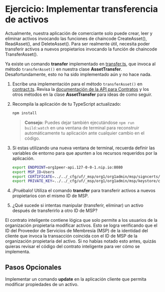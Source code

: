 # Ejercicio: Implementar transferencia de activos

Actualmente, nuestra aplicación de comerciante solo puede crear, leer y eliminar activos invocando las funciones de chaincode CreateAsset(), ReadAsset(), and DeleteAsset(). Para ser realmente útil, necesita poder transferir activos a nuevos propietarios invocando la función de chaincode TransferAsset().

Ya existe un comando **transfer** implementado en [transfer.ts](../../applications/trader-typescript/src/commands/transfer.ts), que invoca al método `transferAsset()` en nuestra clase **AssetTransfer**. Desafortundamente, esto no ha sido implementado aún y no hace nada.

1. Escribe una implementación para el método `transferAsset()` en [contract.ts](../../applications/trader-typescript/src/contract.ts). Revisa la [documentación de la API para Contratos](https://hyperledger.github.io/fabric-gateway/main/api/node/interfaces/Contract.html) y los otros métodos en la clase **AssetTransfer** para ideas de como seguir.

2. Recompila la aplicación de tu TypeScript actualizado:

   ```bash
   npm install
   ```

   > **Consejo:** Puedes dejar también ejecutándose `npm run build:watch` en una ventana de terminal para reconstruir automáticamente tu aplicación ante cualquier cambio en el código.

3. Si estas utilizando una nueva ventana de terminal, recuerda definir las variables de entorno para que apunten a los recursos requeridos por la aplicación.

   ```bash
   export ENDPOINT=org1peer-api.127-0-0-1.nip.io:8080
   export MSP_ID=Users
   export CERTIFICATE=../../_cfg/uf/_msp/org1/org1admin/msp/signcerts/cert.pem
   export PRIVATE_KEY=../../_cfg/uf/_msp/org1/org1admin/msp/keystore/cert_sk
   ```

4. ¡Pruébalo! Utiliza el comando **transfer** para transferir activos a nuevos propietarios con el mismo ID de MSP.

5. ¿Qué sucede si intentas manipular (transferir, eliminar) un activo después de transferirlo a otro ID de MSP?

El contrato inteligente contiene lógica que solo permite a los usuarios de la organización propietaria modificar activos. Esto se logra verificando que el ID del Proveedor de Servicios de Membresía (MSP) de la identidad del cliente que invoca la transacción coincida con el ID de MSP de la organización propietaria del activo. Si no habías notado esto antes, quizás quieras revisar el código del contrato inteligente para ver cómo se implementa.

## Pasos Opcionales

Implementar un comando **update** en la aplicación cliente que permita modificar propiedades de un activo.
